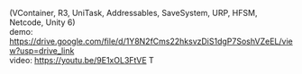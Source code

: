 (VContainer, R3, UniTask, Addressables, SaveSystem, URP, HFSM, Netcode, Unity 6)  
demo: https://drive.google.com/file/d/1Y8N2fCms22hksvzDiS1dgP7SoshVZeEL/view?usp=drive_link  
video: https://youtu.be/9E1xOL3FtVE T
